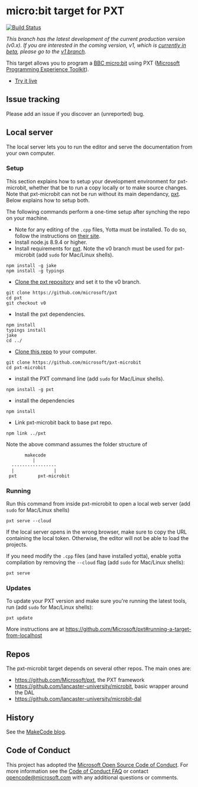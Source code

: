 # micro:bit target for PXT

[![Build Status](https://travis-ci.org/Microsoft/pxt-microbit.svg?branch=master)](https://travis-ci.org/Microsoft/pxt-microbit)

*This branch has the latest development of the current production version (v0.x). If you are interested in the coming version, v1, which is [currently in beta](https://makecode.com/blog/microbit/v1-beta), please go to the [v1 branch](https://github.com/Microsoft/pxt-microbit/tree/v1).*

This target allows you to program a [BBC micro:bit](https://microbit.org/) using 
PXT ([Microsoft Programming Experience Toolkit](https://github.com/Microsoft/pxt)).

* [Try it live](https://makecode.microbit.org)

## Issue tracking

Please add an issue if you discover an (unreported) bug.

## Local server

The local server lets you to run the editor and serve the documentation from your own computer.

### Setup   
This section explains how to setup your development environment for pxt-microbit, whether that be to run a copy locally or to make source changes.    
Note that pxt-microbit can not be run without its main dependancy, [pxt](https://github.com/Microsoft/pxt). Below explains how to setup both.      

The following commands perform a one-time setup after synching the repo on your machine.
* Note for any editing of the `.cpp` files, Yotta must be installed. To do so, follow the instructions on [their site](http://docs.yottabuild.org/).
* Install node.js 8.9.4 or higher.
* Install requirements for [pxt](https://github.com/Microsoft/pxt). Note the v0 branch must be used for pxt-microbit (add ``sudo`` for Mac/Linux shells).
```
npm install -g jake
npm install -g typings
```

* [Clone the pxt repository](https://help.github.com/articles/cloning-a-repository/) and set it to the v0 branch.
```
git clone https://github.com/microsoft/pxt
cd pxt
git checkout v0
```

* Install the pxt dependencies.
```
npm install
typings install
jake
cd ../
```

* [Clone this repo](https://help.github.com/articles/cloning-a-repository/) to your computer.
```
git clone https://github.com/microsoft/pxt-microbit
cd pxt-microbit
```
* install the PXT command line (add ``sudo`` for Mac/Linux shells).
```
npm install -g pxt
```
* install the dependencies
```
npm install

```

* Link pxt-microbit back to base pxt repo.
```
npm link ../pxt
```
Note the above command assumes the folder structure of   
```
       makecode
          |
  -----------------
  |               |
 pxt        pxt-microbit
 ```

### Running

Run this command from inside pxt-microbit to open a local web server (add ``sudo`` for Mac/Linux shells)
```
pxt serve --cloud
```
If the local server opens in the wrong browser, make sure to copy the URL containing the local token. 
Otherwise, the editor will not be able to load the projects.

If you need modify the `.cpp` files (and have installed yotta), enable yotta compilation by removing the ```--cloud``` flag (add ``sudo`` for Mac/Linux shells):
```
pxt serve
```

### Updates

To update your PXT version and make sure you're running the latest tools, run (add ``sudo`` for Mac/Linux shells):
```
pxt update
```

More instructions are at https://github.com/Microsoft/pxt#running-a-target-from-localhost

## Repos 

The pxt-microbit target depends on several other repos. The main ones are:
- https://github.com/Microsoft/pxt, the PXT framework
- https://github.com/lancaster-university/microbit, basic wrapper around the DAL
- https://github.com/lancaster-university/microbit-dal

## History

See the [MakeCode blog](https://makecode.com/blog).

## Code of Conduct

This project has adopted the [Microsoft Open Source Code of Conduct](https://opensource.microsoft.com/codeofconduct/). For more information see the [Code of Conduct FAQ](https://opensource.microsoft.com/codeofconduct/faq/) or contact [opencode@microsoft.com](mailto:opencode@microsoft.com) with any additional questions or comments.
